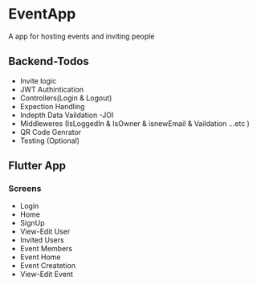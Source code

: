 # EventApp
<p> A app for hosting events and inviting people </p>  

## Backend-Todos 
- Invite logic 
- JWT Authintication 
- Controllers(Login & Logout)
- Expection Handling
- Indepth Data Vaildation -JOI
- Middleweres (IsLoggedIn & IsOwner & isnewEmail & Vaildation ...etc )
- QR Code Genrator
- Testing (Optional)


## Flutter App
### Screens
- Login
- Home
- SignUp
- View-Edit User
- Invited Users
- Event Members
- Event Home
- Event Createtion
- View-Edit Event






